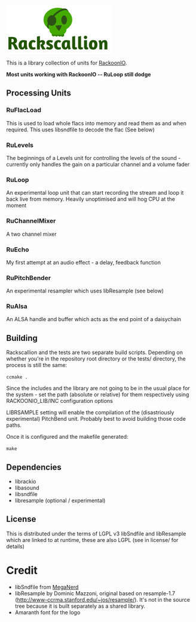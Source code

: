 ![](assets/rackscallion.png?raw=true)

This is a library collection of units for [RackoonIO](http://www.github.com/carrotsrc/rackoonIO/).

**Most units working with RackoonIO -- RuLoop still dodge**

## Processing Units

### RuFlacLoad
This is used to load whole flacs into memory and read them as and when required. This uses libsndfile to decode the flac (See below)

### RuLevels
The beginnings of a Levels unit for controlling the levels of the sound - currently only handles the gain on a particular channel and a volume fader

### RuLoop
An experimental loop unit that can start recording the stream and loop it back live from memory. Heavily unoptimised and will hog CPU at the moment

### RuChannelMixer
A two channel mixer

### RuEcho
My first attempt at an audio effect - a delay, feedback function

### RuPitchBender
An experimental resampler which uses libResample (see below)

### RuAlsa
An ALSA handle and buffer which acts as the end point of a daisychain


## Building

Rackscallion and the tests are two separate build scripts. Depending on whether you're in the repository root directory or the tests/ directory, the process is still the same:

` ccmake . `

Since the includes and the library are not going to be in the usual place for the system - set the path (absolute or relative) for them respectively using RACKOONIO_LIB/INC configuration options

LIBRSAMPLE setting will enable the compilation of the (disastriously experimental) PitchBend unit. Probably best to avoid building those code paths.

Once it is configured and the makefile generated:

` make `


## Dependencies
- librackio
- libasound
- libsndfile
- libresample (optional / experimental)

## License

This is distributed under the terms of LGPL v3
libSndfile and libResample which are linked to at runtime, these are also LGPL (see in license/ for details)

# Credit

- libSndfile from [MegaNerd](http://www.mega-nerd.com/libsndfile/)
- libResample by Dominic Mazzoni, original based on resample-1.7 (http://www-ccrma.stanford.edu/~jos/resample/). It's not in the source tree because it is built separately as a shared library.
- Amaranth font for the logo
